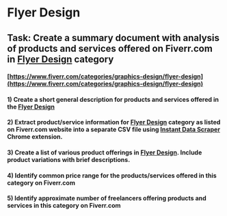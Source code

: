 # Flyer Design
## Task: Create a summary document with analysis of products and services offered on Fiverr.com in [Flyer Design](https://www.fiverr.com/categories/graphics-design/flyer-design) category
#### [https://www.fiverr.com/categories/graphics-design/flyer-design](https://www.fiverr.com/categories/graphics-design/flyer-design)
#### 1) Create a short general description for products and services offered in the [Flyer Design](https://www.fiverr.com/categories/graphics-design/flyer-design)
#### 2) Extract product/service information for [Flyer Design](https://www.fiverr.com/categories/graphics-design/flyer-design) category as listed on Fiverr.com website into a separate CSV file using [Instant Data Scraper](https://chrome.google.com/webstore/detail/instant-data-scraper/ofaokhiedipichpaobibbnahnkdoiiah) Chrome extension.
#### 3) Create a list of various product offerings in [Flyer Design](https://www.fiverr.com/categories/graphics-design/flyer-design). Include product variations with brief descriptions.
#### 4) Identify common price range for the products/services offered in this category on Fiverr.com
#### 5) Identify approximate number of freelancers offering products and services in this category on Fiverr.com
